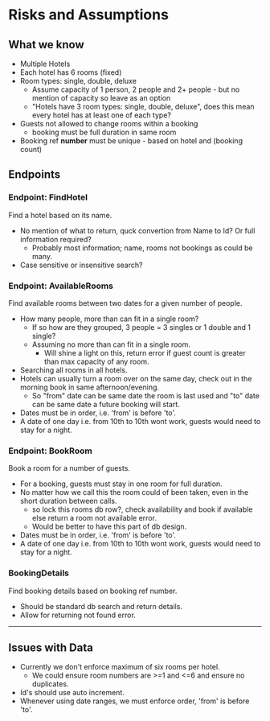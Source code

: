 ﻿# Risks and Assumptions

## What we **know**

- Multiple Hotels
- Each hotel has 6 rooms (fixed)
- Room types: single, double, deluxe
    - Assume capacity of 1 person, 2 people and 2+ people - but no mention of capacity so leave as an option
    - "Hotels have 3 room types: single, double, deluxe", does this mean every hotel has at least one of each type?
- Guests not allowed to change rooms within a booking
    - booking must be full duration in same room
- Booking ref **number** must be unique - based on hotel and (booking count)

## Endpoints

### Endpoint: FindHotel

Find a hotel based on its name.

- No mention of what to return, quck convertion from Name to Id? Or full information required?
    - Probably most information; name, rooms not bookings as could be many.
- Case sensitive or insensitive search?

### Endpoint: AvailableRooms

Find available rooms between two dates for a given number of people.

- How many people, more than can fit in a single room?
    - If so how are they grouped, 3 people = 3 singles or 1 double and 1 single?
    - Assuming no more than can fit in a single room.
        - Will shine a light on this, return error if guest count is greater than max capacity of any room.
- Searching all rooms in all hotels.
- Hotels can usually turn a room over on the same day, check out in the morning book in same afternoon/evening.
    - So "from" date can be same date the room is last used and "to" date can be same date a future booking will start.
- Dates must be in order, i.e. 'from' is before 'to'.
- A date of one day i.e. from 10th to 10th wont work, guests would need to stay for a night.

### Endpoint: BookRoom

Book a room for a number of guests.

- For a booking, guests must stay in one room for full duration.
- No matter how we call this the room could of been taken, even in the short duration between calls.
    - so lock this rooms db row?, check availability and book if available else return a room not available error.
    - Would be better to have this part of db design.
- Dates must be in order, i.e. 'from' is before 'to'.
- A date of one day i.e. from 10th to 10th wont work, guests would need to stay for a night.

### BookingDetails

Find booking details based on booking ref number.

- Should be standard db search and return details.
- Allow for returning not found error.

---

## Issues with Data

- Currently we don't enforce maximum of six rooms per hotel.
    - We could ensure room numbers are >=1 and <=6 and ensure no duplicates.
- Id's should use auto increment.
- Whenever using date ranges, we must enforce order, 'from' is before 'to'.
